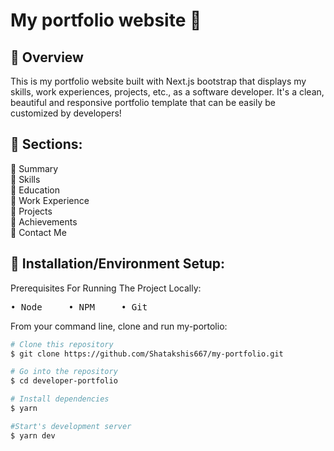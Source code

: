 # My portfolio website 👋

## 👾 Overview 

This is my portfolio website built with Next.js bootstrap that displays my skills, work experiences, projects, etc., as a software developer. It's a clean, beautiful and responsive portfolio template that can be easily be customized by developers!

## 👾 Sections:

🔸 Summary\
🔸 Skills\
🔸 Education\
🔸 Work Experience\
🔸 Projects\
🔸 Achievements\
🔸 Contact Me

## 👾 Installation/Environment Setup:

Prerequisites For Running The Project Locally:
  <pre>• Node     • NPM     • Git </pre>
  
  From your command line, clone and run my-portolio:

```bash
# Clone this repository
$ git clone https://github.com/Shatakshis667/my-portfolio.git

# Go into the repository
$ cd developer-portfolio

# Install dependencies
$ yarn

#Start's development server
$ yarn dev
```
